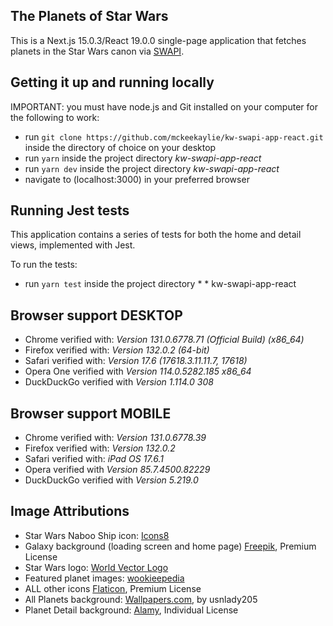 ## The Planets of Star Wars
This is a Next.js 15.0.3/React 19.0.0 single-page application that fetches planets in the Star Wars canon via [SWAPI](https://swapi.dev/).

## Getting it up and running locally

IMPORTANT: you must have node.js and Git installed on your computer for the following to work:

- run `git clone https://github.com/mckeekaylie/kw-swapi-app-react.git` inside the directory of choice on your desktop
- run `yarn` inside the project directory _kw-swapi-app-react_
- run `yarn dev` inside the project directory _kw-swapi-app-react_
- navigate to (localhost:3000) in your preferred browser

## Running Jest tests
This application contains a series of tests for both the home and detail views, implemented with Jest.

To run the tests:
- run `yarn test` inside the project directory * * kw-swapi-app-react

## Browser support DESKTOP
- Chrome
  verified with: _Version 131.0.6778.71 (Official Build) (x86_64)_
- Firefox
  verified with: _Version 132.0.2 (64-bit)_
- Safari
  verified with: _Version 17.6 (17618.3.11.11.7, 17618)_
- Opera One
  verified with _Version 114.0.5282.185 x86_64_
- DuckDuckGo
  verified with _Version 1.114.0 308_


## Browser support MOBILE
- Chrome
  verified with: _Version 131.0.6778.39_
- Firefox
  verified with: _Version 132.0.2_
- Safari
  verified with: _iPad OS 17.6.1_
- Opera
  verified with _Version 85.7.4500.82229_
- DuckDuckGo
  verified with _Version 5.219.0_

 ## Image Attributions
 - Star Wars Naboo Ship icon: [Icons8](https://icons8.com/icon/A5m8pfz5UiSL/star-wars-naboo-ship)
 - Galaxy background (loading screen and home page) [Freepik](https://www.freepik.com), Premium License
 - Star Wars logo: [World Vector Logo](https://www.worldvectorlogo.com)
 - Featured planet images: [wookieepedia](https://starwars.fandom.com/wiki/Main_Page)
 - ALL other icons [Flaticon](https://www.flaticon.com), Premium License
 - All Planets background: [Wallpapers.com](https://www.wallpapers.com), by usnlady205
 - Planet Detail background: [Alamy](https://www.alamy.com/-image225450593.html?imageid=E0C7DB78-CA50-4F41-B197-84D31686AA9C&p=334254&pn=1&searchId=bc6333f92afba1856d7971e9d824c4dc&searchtype=0), Individual License


 
